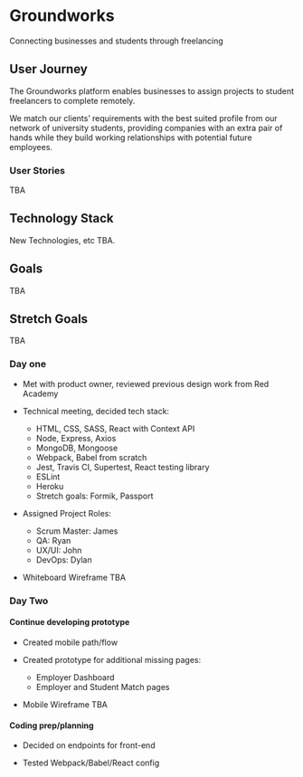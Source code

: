 # Groundworks

Connecting businesses and students through freelancing

## User Journey

The Groundworks platform enables businesses to assign projects to student freelancers to complete remotely.

We match our clients’ requirements with the best suited profile from our network of university students, providing companies with an extra pair of hands while they build working relationships with potential future employees.

### User Stories

TBA

## Technology Stack

New Technologies, etc TBA.

## Goals

TBA

## Stretch Goals

TBA

### Day one

- Met with product owner, reviewed previous design work from Red Academy

- Technical meeting, decided tech stack:

  - HTML, CSS, SASS, React with Context API
  - Node, Express, Axios
  - MongoDB, Mongoose
  - Webpack, Babel from scratch
  - Jest, Travis CI, Supertest, React testing library
  - ESLint
  - Heroku
  - Stretch goals: Formik, Passport

- Assigned Project Roles:

  - Scrum Master: James
  - QA: Ryan
  - UX/UI: John
  - DevOps: Dylan

- Whiteboard Wireframe
  TBA

### Day Two

#### Continue developing prototype

- Created mobile path/flow

- Created prototype for additional missing pages:

  - Employer Dashboard
  - Employer and Student Match pages

- Mobile Wireframe
  TBA

#### Coding prep/planning

- Decided on endpoints for front-end

- Tested Webpack/Babel/React config
